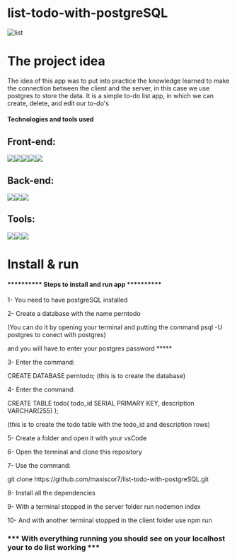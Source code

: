 # list-todo-with-postgreSQL

![list](https://user-images.githubusercontent.com/99894721/229925465-671257e1-ba80-4551-b95a-9f0f51d6ec2f.png)





<h1>The project idea</h1>

<p>
The idea of this app was to put into practice the knowledge learned to make the connection between the client and the server, in this case we use postgres to store the data.
It is a simple to-do list app, in which we can create, delete, and edit our to-do's</p>

<h4>Technologies and tools used</h4>

<h2>Front-end:</h2>
<div style="display: flex">
<img src="https://img.shields.io/badge/-HTML5-E34F26?style=flat&logo=html5&logoColor=white">
<img src="https://img.shields.io/badge/-CSS3-1572B6?style=flat&logo=css3&logoColor=white">
<img src="https://img.shields.io/badge/-JavaScript-eed718?style=flat&logo=javascript&logoColor=ffffff">
<img src="https://img.shields.io/badge/-React-000000?style=flat&logo=react&logoColor=00c8ff">
<img src="https://img.shields.io/badge/-Bootstrap-6c25be?style=flat&logo=bootstrap&logoColor=ffffff">
</div>


<h2>Back-end:</h2>
<div style="display: flex">
<img src="http://img.shields.io/badge/-PostgreSQL-3366ff?style=flat&logo=PostgreSQL&logoColor=white">
<img src="https://img.shields.io/badge/-Express.js-787878?style=flat">
<img src="https://img.shields.io/badge/-Node.js-3C873A?style=flat&logo=Node.js&logoColor=white">
</div>


<h2>Tools:</h2>
<div style="display: flex">
<img src="http://img.shields.io/badge/-Git-F1502F?style=flat&logo=git&logoColor=FFFFFF">
<img src="http://img.shields.io/badge/-Github-000000?style=flat&logo=github&logoColor=FFFFFF">
<img src="http://img.shields.io/badge/-VS%20Code-007ACC?style=flat&logo=visual%20studio%20code&logoColor=white">
</div>

<h1>Install & run</h1>
<h4>********** Steps to install and run app **********</h4>

<p>1- You need to have postgreSQL installed</p>

<p>2- Create a database with the name perntodo</p>
<p>(You can do it by opening your terminal and putting the command    psql -U postgres   to conect with postgres)</p>
<p>and you will have to enter your postgres password   *****</p>
<p>3- Enter the command:</p>
<p>CREATE DATABASE perntodo;   (this is to create the database)</p>
<p>4- Enter the command:</p>
<p>CREATE TABLE todo(
    todo_id SERIAL PRIMARY KEY,
    description VARCHAR(255)
);</p>    
<p>(this is to create the todo table with the todo_id and description rows)</p>
<p>5- Create a folder and open it with your vsCode</p>
<p>6- Open the terminal and clone this repository</p>
<p>7- Use the command:</p>
<p>git clone https://github.com/maxiscor7/list-todo-with-postgreSQL.git</p>
<p>8- Install all the dependencies</p>
<p>9- With a terminal stopped in the server folder run nodemon index</p>
<p>10- And with another terminal stopped in the client folder use npm run</p>

<h3>*** With everything running you should see on your localhost your to do list working ***</h3>
